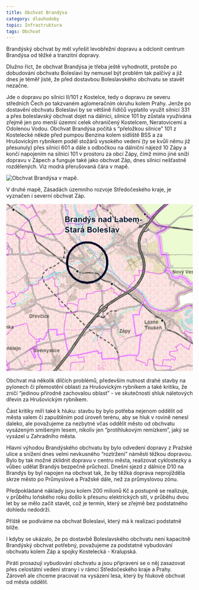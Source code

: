 ```yaml
---
title: Obchvat Brandýsa
category: dlouhodoby
topic: Infrastruktura
tags: Obchvat
---
```

Brandýský obchvat by měl vyřešit levobřežní dopravu a odclonit centrum Brandýsa od těžké a tranzitní dopravy.

Dlužno říct, že obchvat Brandýsa je třeba ještě vyhodnotit, protože po dobudování obchvatu Boleslavi by nemusel být problém tak palčivý a již dnes je téměř jisté, že před dostavbou Boleslavského obchvatu se stavět nezačne.

Jde o dopravu po silnici II/101 z Kostelce, tedy o dopravu ze severu středních Čech po takzvaném aglomeračním okruhu kolem Prahy. Jenže po dostavění obchvatu Boleslavi by se většině řidičů vyplatilo využít silnici 331 a přes boleslavský obchvat dojet na dálnici, silnice 101 by zůstala využívána zřejmě jen pro menší územní celek ohraničený Kostelcem, Neratovicemi a Odolenou Vodou. Obchvat Brandýsa počítá s “přeložkou silnice” 101 z Kostelecké někde před pumpou Benzina kolem sídliště BSS a za Hrušovickým rybníkem podél stožárů vysokého vedení (ty se kvůli němu již přesunuly) přes silnici 601 a dále s odbočkou na dálniční nájezd 10 Zápy a končí napojením na silnici 101 v prostoru za obcí Zápy, čímž mimo jiné sníží dopravu v Zápech a funguje také jako obchvat Záp, dnes silnicí nešťastně rozdělených. Viz modrá přerušovaná čára v mapě.

![Obchvat Brandýsa v mapě. ](/assets/img/posts/2018-06-09-obchvat-brandys.png)

V druhé mapě, Zásadách územního rozvoje Středočeského kraje, je vyznačen i severní obchvat Záp.

![Plány obchvatů v Zásadách územního rozvoje (ZUR). ](/assets/img/posts/2018-06-09-obchvat-brandys-zur.png)

Obchvat má několik dílčích problémů, především nutnost drahé stavby na pylonech či přemostění oblasti za Hrušovickým rybníkem a také kritiku, že zničí “jedinou přírodně zachovalou oblast” - ve skutečnosti shluk náletových dřevin za Hrušovickým rybníkem.

Část kritiky míří také k hluku: stavbu by bylo potřeba nejenom oddělit od města valem či zapuštěním pod úroveň terénu, aby se hluk v rovině nenesl daleko, ale považujeme za nezbytné včas oddělit město od obchvatu vysázeným smíšeným lesem, nikoliv jen “protihlukovým remízkem”, jaký se vysázel u Zahradního města.

Hlavní výhodou Brandýského obchvatu by bylo odvedení dopravy z Pražské ulice a snížení dnes velmi nevkusného “roztržení” náměstí těžkou dopravou. Bylo by tak možné zklidnit dopravu v centru města, realizovat cyklostezky a vůbec udělat Brandýs bezpečně průchozí. Dnešní sjezd z dálnice D10 na Brandýs by byl napojen na obchvat tak, že by těžká doprava neprojížděla skrze město po Průmyslové a Pražské dále, než za průmyslovou zónu.

Předpokládané náklady jsou kolem 200 milionů Kč a postupně se realizuje, v průběhu loňského roku došlo k přesunu elektrických sítí, v průběhu dvou let by se mělo začít stavět, což je termín, který se zřejmě bez podstatného dohledu nedodrží.

Příště se podíváme na obchvat Boleslavi, který má k realizaci podstatně blíže.

I kdyby se ukázalo, že po dostavbě Boleslavského obchvatu není kapacitně Brandýský obchvat potřebný, považujeme za podstatné vybudování obchvatu kolem Záp a spojky Kostelecká - Kralupská.

Piráti prosazují vybudování obchvatu a jsou připraveni se o něj zasazovat přes celostátní vedení strany i v rámci Středočeského kraje a Prahy. Zároveň ale chceme pracovat na vysázení lesa, který by hlukově obchvat od města oddělil.
